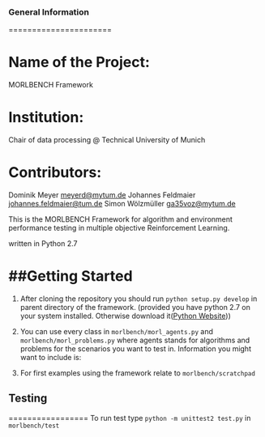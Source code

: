 ### General Information
======================
# Name of the Project: 

MORLBENCH Framework

# Institution:

Chair of data processing @ Technical University of Munich

# Contributors:

Dominik Meyer <meyerd@mytum.de>
Johannes Feldmaier <johannes.feldmaier@tum.de>
Simon Wölzmüller   <ga35voz@mytum.de>


This is the MORLBENCH Framework for algorithm and environment performance 
testing in multiple objective Reinforcement Learning.

written in Python 2.7
 
##Getting Started
=========================

1. After cloning the repository you should run `python setup.py develop` in 
parent directory of the framework. (provided you have python 2.7 on your system
installed. Otherwise download it([Python Website](https://www.python.org/)))

2. You can use every class in `morlbench/morl_agents.py` and 
`morlbench/morl_problems.py` where agents stands for algorithms and problems
for the scenarios you want to test in.
Information you might want to include is:

3. For first examples using the framework relate to `morlbench/scratchpad`

## Testing
=================
To run test type `python -m unittest2 test.py` in `morlbench/test`
